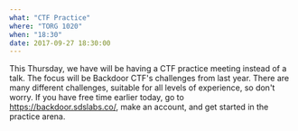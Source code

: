 ```yaml
---
what: "CTF Practice"
where: "TORG 1020"
when: "18:30"
date: 2017-09-27 18:30:00
---
```


This Thursday, we have will be having a CTF practice meeting instead of a talk. The focus will be Backdoor CTF's challenges from last year. There are many different challenges, suitable for all levels of experience, so don't worry. If you have free time earlier today, go to https://backdoor.sdslabs.co/, make an account, and get started in the practice arena.
